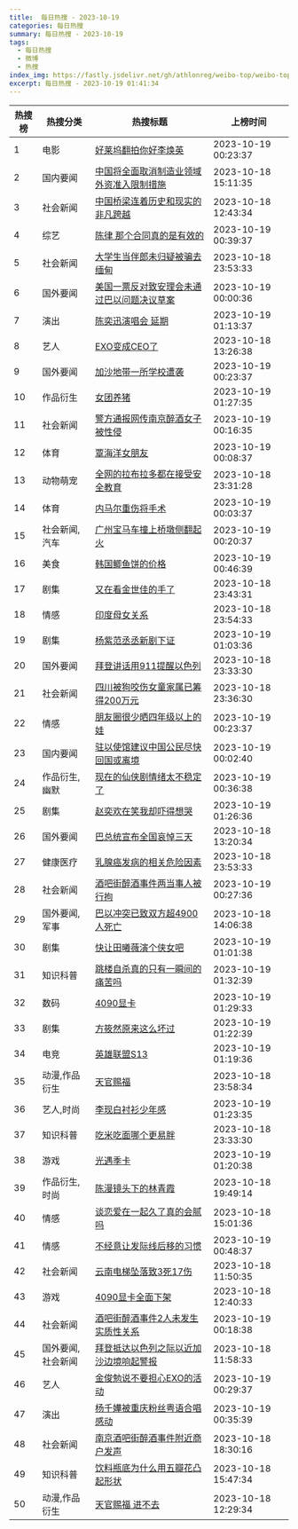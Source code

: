 ```yaml
---
title:  每日热搜 - 2023-10-19
categories: 每日热搜
summary: 每日热搜 - 2023-10-19
tags:
  - 每日热搜
  - 微博
  - 热搜
index_img: https://fastly.jsdelivr.net/gh/athlonreg/weibo-top/weibo-top.jpeg
excerpt: 每日热搜 - 2023-10-19 01:41:34
---
```


| 热搜榜 | 热搜分类 | 热搜标题 | 上榜时间 |
| --- | --- | --- | --- |
| 1 | 电影 | [好莱坞翻拍你好李焕英](https://s.weibo.com/weibo%3Fq%3D%2523%E5%A5%BD%E8%8E%B1%E5%9D%9E%E7%BF%BB%E6%8B%8D%E4%BD%A0%E5%A5%BD%E6%9D%8E%E7%84%95%E8%8B%B1%2523) | 2023-10-19 00:23:37 | 
| 2 | 国内要闻 | [中国将全面取消制造业领域外资准入限制措施](https://s.weibo.com/weibo%3Fq%3D%2523%E4%B8%AD%E5%9B%BD%E5%B0%86%E5%85%A8%E9%9D%A2%E5%8F%96%E6%B6%88%E5%88%B6%E9%80%A0%E4%B8%9A%E9%A2%86%E5%9F%9F%E5%A4%96%E8%B5%84%E5%87%86%E5%85%A5%E9%99%90%E5%88%B6%E6%8E%AA%E6%96%BD%2523) | 2023-10-18 15:11:35 | 
| 3 | 社会新闻 | [中国桥梁连着历史和现实的非凡跨越](https://s.weibo.com/weibo%3Fq%3D%2523%E4%B8%AD%E5%9B%BD%E6%A1%A5%E6%A2%81%E8%BF%9E%E7%9D%80%E5%8E%86%E5%8F%B2%E5%92%8C%E7%8E%B0%E5%AE%9E%E7%9A%84%E9%9D%9E%E5%87%A1%E8%B7%A8%E8%B6%8A%2523) | 2023-10-18 12:43:34 | 
| 4 | 综艺 | [陈律 那个合同真的是有效的](https://s.weibo.com/weibo%3Fq%3D%2523%E9%99%88%E5%BE%8B%20%E9%82%A3%E4%B8%AA%E5%90%88%E5%90%8C%E7%9C%9F%E7%9A%84%E6%98%AF%E6%9C%89%E6%95%88%E7%9A%84%2523) | 2023-10-19 00:39:37 | 
| 5 | 社会新闻 | [大学生当伴郎未归疑被骗去缅甸](https://s.weibo.com/weibo%3Fq%3D%2523%E5%A4%A7%E5%AD%A6%E7%94%9F%E5%BD%93%E4%BC%B4%E9%83%8E%E6%9C%AA%E5%BD%92%E7%96%91%E8%A2%AB%E9%AA%97%E5%8E%BB%E7%BC%85%E7%94%B8%2523) | 2023-10-18 23:53:33 | 
| 6 | 国外要闻 | [美国一票反对致安理会未通过巴以问题决议草案](https://s.weibo.com/weibo%3Fq%3D%2523%E7%BE%8E%E5%9B%BD%E4%B8%80%E7%A5%A8%E5%8F%8D%E5%AF%B9%E8%87%B4%E5%AE%89%E7%90%86%E4%BC%9A%E6%9C%AA%E9%80%9A%E8%BF%87%E5%B7%B4%E4%BB%A5%E9%97%AE%E9%A2%98%E5%86%B3%E8%AE%AE%E8%8D%89%E6%A1%88%2523) | 2023-10-19 00:00:36 | 
| 7 | 演出 | [陈奕迅演唱会 延期](https://s.weibo.com/weibo%3Fq%3D%2523%E9%99%88%E5%A5%95%E8%BF%85%E6%BC%94%E5%94%B1%E4%BC%9A%20%E5%BB%B6%E6%9C%9F%2523) | 2023-10-19 01:13:37 | 
| 8 | 艺人 | [EXO变成CEO了](https://s.weibo.com/weibo%3Fq%3D%2523EXO%E5%8F%98%E6%88%90CEO%E4%BA%86%2523) | 2023-10-18 13:26:38 | 
| 9 | 国外要闻 | [加沙地带一所学校遭袭](https://s.weibo.com/weibo%3Fq%3D%2523%E5%8A%A0%E6%B2%99%E5%9C%B0%E5%B8%A6%E4%B8%80%E6%89%80%E5%AD%A6%E6%A0%A1%E9%81%AD%E8%A2%AD%2523) | 2023-10-19 00:23:37 | 
| 10 | 作品衍生 | [女团养猪](https://s.weibo.com/weibo%3Fq%3D%2523%E5%A5%B3%E5%9B%A2%E5%85%BB%E7%8C%AA%2523) | 2023-10-19 01:27:35 | 
| 11 | 社会新闻 | [警方通报网传南京醉酒女子被性侵](https://s.weibo.com/weibo%3Fq%3D%2523%E8%AD%A6%E6%96%B9%E9%80%9A%E6%8A%A5%E7%BD%91%E4%BC%A0%E5%8D%97%E4%BA%AC%E9%86%89%E9%85%92%E5%A5%B3%E5%AD%90%E8%A2%AB%E6%80%A7%E4%BE%B5%2523) | 2023-10-19 00:16:35 | 
| 12 | 体育 | [覃海洋女朋友](https://s.weibo.com/weibo%3Fq%3D%2523%E8%A6%83%E6%B5%B7%E6%B4%8B%E5%A5%B3%E6%9C%8B%E5%8F%8B%2523) | 2023-10-19 00:08:37 | 
| 13 | 动物萌宠 | [全网的拉布拉多都在接受安全教育](https://s.weibo.com/weibo%3Fq%3D%2523%E5%85%A8%E7%BD%91%E7%9A%84%E6%8B%89%E5%B8%83%E6%8B%89%E5%A4%9A%E9%83%BD%E5%9C%A8%E6%8E%A5%E5%8F%97%E5%AE%89%E5%85%A8%E6%95%99%E8%82%B2%2523) | 2023-10-18 23:31:28 | 
| 14 | 体育 | [内马尔重伤将手术](https://s.weibo.com/weibo%3Fq%3D%2523%E5%86%85%E9%A9%AC%E5%B0%94%E9%87%8D%E4%BC%A4%E5%B0%86%E6%89%8B%E6%9C%AF%2523) | 2023-10-19 00:03:37 | 
| 15 | 社会新闻,汽车 | [广州宝马车撞上桥墩侧翻起火](https://s.weibo.com/weibo%3Fq%3D%2523%E5%B9%BF%E5%B7%9E%E5%AE%9D%E9%A9%AC%E8%BD%A6%E6%92%9E%E4%B8%8A%E6%A1%A5%E5%A2%A9%E4%BE%A7%E7%BF%BB%E8%B5%B7%E7%81%AB%2523) | 2023-10-19 00:20:37 | 
| 16 | 美食 | [韩国鲫鱼饼的价格](https://s.weibo.com/weibo%3Fq%3D%2523%E9%9F%A9%E5%9B%BD%E9%B2%AB%E9%B1%BC%E9%A5%BC%E7%9A%84%E4%BB%B7%E6%A0%BC%2523) | 2023-10-19 00:46:39 | 
| 17 | 剧集 | [又在看金世佳的手了](https://s.weibo.com/weibo%3Fq%3D%2523%E5%8F%88%E5%9C%A8%E7%9C%8B%E9%87%91%E4%B8%96%E4%BD%B3%E7%9A%84%E6%89%8B%E4%BA%86%2523) | 2023-10-18 23:43:31 | 
| 18 | 情感 | [印度母女关系](https://s.weibo.com/weibo%3Fq%3D%2523%E5%8D%B0%E5%BA%A6%E6%AF%8D%E5%A5%B3%E5%85%B3%E7%B3%BB%2523) | 2023-10-18 23:54:33 | 
| 19 | 剧集 | [杨紫范丞丞新剧下证](https://s.weibo.com/weibo%3Fq%3D%2523%E6%9D%A8%E7%B4%AB%E8%8C%83%E4%B8%9E%E4%B8%9E%E6%96%B0%E5%89%A7%E4%B8%8B%E8%AF%81%2523) | 2023-10-19 01:03:36 | 
| 20 | 国外要闻 | [拜登讲话用911提醒以色列](https://s.weibo.com/weibo%3Fq%3D%2523%E6%8B%9C%E7%99%BB%E8%AE%B2%E8%AF%9D%E7%94%A8911%E6%8F%90%E9%86%92%E4%BB%A5%E8%89%B2%E5%88%97%2523) | 2023-10-18 23:33:30 | 
| 21 | 社会新闻 | [四川被狗咬伤女童家属已筹得200万元](https://s.weibo.com/weibo%3Fq%3D%2523%E5%9B%9B%E5%B7%9D%E8%A2%AB%E7%8B%97%E5%92%AC%E4%BC%A4%E5%A5%B3%E7%AB%A5%E5%AE%B6%E5%B1%9E%E5%B7%B2%E7%AD%B9%E5%BE%97200%E4%B8%87%E5%85%83%2523) | 2023-10-18 23:36:30 | 
| 22 | 情感 | [朋友圈很少晒四年级以上的娃](https://s.weibo.com/weibo%3Fq%3D%2523%E6%9C%8B%E5%8F%8B%E5%9C%88%E5%BE%88%E5%B0%91%E6%99%92%E5%9B%9B%E5%B9%B4%E7%BA%A7%E4%BB%A5%E4%B8%8A%E7%9A%84%E5%A8%83%2523) | 2023-10-19 00:23:37 | 
| 23 | 国内要闻 | [驻以使馆建议中国公民尽快回国或离境](https://s.weibo.com/weibo%3Fq%3D%2523%E9%A9%BB%E4%BB%A5%E4%BD%BF%E9%A6%86%E5%BB%BA%E8%AE%AE%E4%B8%AD%E5%9B%BD%E5%85%AC%E6%B0%91%E5%B0%BD%E5%BF%AB%E5%9B%9E%E5%9B%BD%E6%88%96%E7%A6%BB%E5%A2%83%2523) | 2023-10-19 00:02:40 | 
| 24 | 作品衍生,幽默 | [现在的仙侠剧情绪太不稳定了](https://s.weibo.com/weibo%3Fq%3D%2523%E7%8E%B0%E5%9C%A8%E7%9A%84%E4%BB%99%E4%BE%A0%E5%89%A7%E6%83%85%E7%BB%AA%E5%A4%AA%E4%B8%8D%E7%A8%B3%E5%AE%9A%E4%BA%86%2523) | 2023-10-19 00:36:38 | 
| 25 | 剧集 | [赵奕欢在笑我却吓得想哭](https://s.weibo.com/weibo%3Fq%3D%2523%E8%B5%B5%E5%A5%95%E6%AC%A2%E5%9C%A8%E7%AC%91%E6%88%91%E5%8D%B4%E5%90%93%E5%BE%97%E6%83%B3%E5%93%AD%2523) | 2023-10-19 01:26:36 | 
| 26 | 国外要闻 | [巴总统宣布全国哀悼三天](https://s.weibo.com/weibo%3Fq%3D%2523%E5%B7%B4%E6%80%BB%E7%BB%9F%E5%AE%A3%E5%B8%83%E5%85%A8%E5%9B%BD%E5%93%80%E6%82%BC%E4%B8%89%E5%A4%A9%2523) | 2023-10-18 13:20:34 | 
| 27 | 健康医疗 | [乳腺癌发病的相关危险因素](https://s.weibo.com/weibo%3Fq%3D%2523%E4%B9%B3%E8%85%BA%E7%99%8C%E5%8F%91%E7%97%85%E7%9A%84%E7%9B%B8%E5%85%B3%E5%8D%B1%E9%99%A9%E5%9B%A0%E7%B4%A0%2523) | 2023-10-18 23:53:33 | 
| 28 | 社会新闻 | [酒吧街醉酒事件两当事人被行拘](https://s.weibo.com/weibo%3Fq%3D%2523%E9%85%92%E5%90%A7%E8%A1%97%E9%86%89%E9%85%92%E4%BA%8B%E4%BB%B6%E4%B8%A4%E5%BD%93%E4%BA%8B%E4%BA%BA%E8%A2%AB%E8%A1%8C%E6%8B%98%2523) | 2023-10-19 00:27:36 | 
| 29 | 国外要闻,军事 | [巴以冲突已致双方超4900人死亡](https://s.weibo.com/weibo%3Fq%3D%2523%E5%B7%B4%E4%BB%A5%E5%86%B2%E7%AA%81%E5%B7%B2%E8%87%B4%E5%8F%8C%E6%96%B9%E8%B6%854900%E4%BA%BA%E6%AD%BB%E4%BA%A1%2523) | 2023-10-18 14:06:38 | 
| 30 | 剧集 | [快让田曦薇演个侠女吧](https://s.weibo.com/weibo%3Fq%3D%2523%E5%BF%AB%E8%AE%A9%E7%94%B0%E6%9B%A6%E8%96%87%E6%BC%94%E4%B8%AA%E4%BE%A0%E5%A5%B3%E5%90%A7%2523) | 2023-10-19 01:01:38 | 
| 31 | 知识科普 | [跳楼自杀真的只有一瞬间的痛苦吗](https://s.weibo.com/weibo%3Fq%3D%2523%E8%B7%B3%E6%A5%BC%E8%87%AA%E6%9D%80%E7%9C%9F%E7%9A%84%E5%8F%AA%E6%9C%89%E4%B8%80%E7%9E%AC%E9%97%B4%E7%9A%84%E7%97%9B%E8%8B%A6%E5%90%97%2523) | 2023-10-19 01:32:39 | 
| 32 | 数码 | [4090显卡](https://s.weibo.com/weibo%3Fq%3D%25234090%E6%98%BE%E5%8D%A1%2523) | 2023-10-19 01:29:33 | 
| 33 | 剧集 | [方筱然原来这么坏过](https://s.weibo.com/weibo%3Fq%3D%2523%E6%96%B9%E7%AD%B1%E7%84%B6%E5%8E%9F%E6%9D%A5%E8%BF%99%E4%B9%88%E5%9D%8F%E8%BF%87%2523) | 2023-10-19 01:22:39 | 
| 34 | 电竞 | [英雄联盟S13](https://s.weibo.com/weibo%3Fq%3D%2523%E8%8B%B1%E9%9B%84%E8%81%94%E7%9B%9FS13%2523) | 2023-10-19 01:19:36 | 
| 35 | 动漫,作品衍生 | [天官赐福](https://s.weibo.com/weibo%3Fq%3D%2523%E5%A4%A9%E5%AE%98%E8%B5%90%E7%A6%8F%2523) | 2023-10-18 23:58:34 | 
| 36 | 艺人,时尚 | [李现白衬衫少年感](https://s.weibo.com/weibo%3Fq%3D%2523%E6%9D%8E%E7%8E%B0%E7%99%BD%E8%A1%AC%E8%A1%AB%E5%B0%91%E5%B9%B4%E6%84%9F%2523) | 2023-10-19 01:23:35 | 
| 37 | 知识科普 | [吃米吃面哪个更易胖](https://s.weibo.com/weibo%3Fq%3D%2523%E5%90%83%E7%B1%B3%E5%90%83%E9%9D%A2%E5%93%AA%E4%B8%AA%E6%9B%B4%E6%98%93%E8%83%96%2523) | 2023-10-18 23:33:30 | 
| 38 | 游戏 | [光遇季卡](https://s.weibo.com/weibo%3Fq%3D%2523%E5%85%89%E9%81%87%E5%AD%A3%E5%8D%A1%2523) | 2023-10-19 01:20:38 | 
| 39 | 作品衍生,时尚 | [陈漫镜头下的林青霞](https://s.weibo.com/weibo%3Fq%3D%2523%E9%99%88%E6%BC%AB%E9%95%9C%E5%A4%B4%E4%B8%8B%E7%9A%84%E6%9E%97%E9%9D%92%E9%9C%9E%2523) | 2023-10-18 19:49:14 | 
| 40 | 情感 | [谈恋爱在一起久了真的会腻吗](https://s.weibo.com/weibo%3Fq%3D%2523%E8%B0%88%E6%81%8B%E7%88%B1%E5%9C%A8%E4%B8%80%E8%B5%B7%E4%B9%85%E4%BA%86%E7%9C%9F%E7%9A%84%E4%BC%9A%E8%85%BB%E5%90%97%2523) | 2023-10-18 15:01:36 | 
| 41 | 情感 | [不经意让发际线后移的习惯](https://s.weibo.com/weibo%3Fq%3D%2523%E4%B8%8D%E7%BB%8F%E6%84%8F%E8%AE%A9%E5%8F%91%E9%99%85%E7%BA%BF%E5%90%8E%E7%A7%BB%E7%9A%84%E4%B9%A0%E6%83%AF%2523) | 2023-10-19 00:48:37 | 
| 42 | 社会新闻 | [云南电梯坠落致3死17伤](https://s.weibo.com/weibo%3Fq%3D%2523%E4%BA%91%E5%8D%97%E7%94%B5%E6%A2%AF%E5%9D%A0%E8%90%BD%E8%87%B43%E6%AD%BB17%E4%BC%A4%2523) | 2023-10-18 11:50:35 | 
| 43 | 游戏 | [4090显卡全面下架](https://s.weibo.com/weibo%3Fq%3D%25234090%E6%98%BE%E5%8D%A1%E5%85%A8%E9%9D%A2%E4%B8%8B%E6%9E%B6%2523) | 2023-10-18 12:40:33 | 
| 44 | 社会新闻 | [酒吧街醉酒事件2人未发生实质性关系](https://s.weibo.com/weibo%3Fq%3D%2523%E9%85%92%E5%90%A7%E8%A1%97%E9%86%89%E9%85%92%E4%BA%8B%E4%BB%B62%E4%BA%BA%E6%9C%AA%E5%8F%91%E7%94%9F%E5%AE%9E%E8%B4%A8%E6%80%A7%E5%85%B3%E7%B3%BB%2523) | 2023-10-19 00:18:38 | 
| 45 | 国外要闻,社会新闻 | [拜登抵达以色列之际以近加沙边境响起警报](https://s.weibo.com/weibo%3Fq%3D%2523%E6%8B%9C%E7%99%BB%E6%8A%B5%E8%BE%BE%E4%BB%A5%E8%89%B2%E5%88%97%E4%B9%8B%E9%99%85%E4%BB%A5%E8%BF%91%E5%8A%A0%E6%B2%99%E8%BE%B9%E5%A2%83%E5%93%8D%E8%B5%B7%E8%AD%A6%E6%8A%A5%2523) | 2023-10-18 11:58:33 | 
| 46 | 艺人 | [金俊勉说不要担心EXO的活动](https://s.weibo.com/weibo%3Fq%3D%2523%E9%87%91%E4%BF%8A%E5%8B%89%E8%AF%B4%E4%B8%8D%E8%A6%81%E6%8B%85%E5%BF%83EXO%E7%9A%84%E6%B4%BB%E5%8A%A8%2523) | 2023-10-19 00:29:37 | 
| 47 | 演出 | [杨千嬅被重庆粉丝粤语合唱感动](https://s.weibo.com/weibo%3Fq%3D%2523%E6%9D%A8%E5%8D%83%E5%AC%85%E8%A2%AB%E9%87%8D%E5%BA%86%E7%B2%89%E4%B8%9D%E7%B2%A4%E8%AF%AD%E5%90%88%E5%94%B1%E6%84%9F%E5%8A%A8%2523) | 2023-10-19 00:35:39 | 
| 48 | 社会新闻 | [南京酒吧街醉酒事件附近商户发声](https://s.weibo.com/weibo%3Fq%3D%2523%E5%8D%97%E4%BA%AC%E9%85%92%E5%90%A7%E8%A1%97%E9%86%89%E9%85%92%E4%BA%8B%E4%BB%B6%E9%99%84%E8%BF%91%E5%95%86%E6%88%B7%E5%8F%91%E5%A3%B0%2523) | 2023-10-18 18:30:16 | 
| 49 | 知识科普 | [饮料瓶底为什么用五瓣花凸起形状](https://s.weibo.com/weibo%3Fq%3D%2523%E9%A5%AE%E6%96%99%E7%93%B6%E5%BA%95%E4%B8%BA%E4%BB%80%E4%B9%88%E7%94%A8%E4%BA%94%E7%93%A3%E8%8A%B1%E5%87%B8%E8%B5%B7%E5%BD%A2%E7%8A%B6%2523) | 2023-10-18 15:47:34 | 
| 50 | 动漫,作品衍生 | [天官赐福 进不去](https://s.weibo.com/weibo%3Fq%3D%2523%E5%A4%A9%E5%AE%98%E8%B5%90%E7%A6%8F%20%E8%BF%9B%E4%B8%8D%E5%8E%BB%2523) | 2023-10-18 12:29:34 | 
